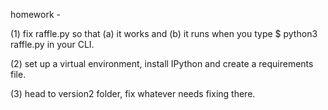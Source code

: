 homework - 

(1) fix raffle.py so that (a) it works and (b) it runs when you type $ python3 raffle.py in your CLI.

(2) set up a virtual environment, install IPython and create a requirements file.

(3) head to version2 folder, fix whatever needs fixing there. 